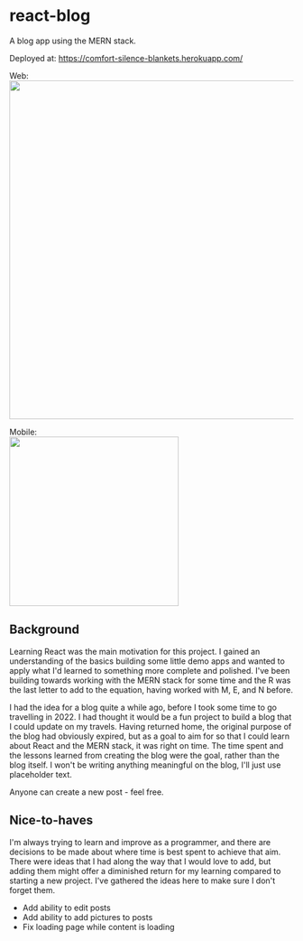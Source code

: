 # react-blog
A blog app using the MERN stack.

Deployed at: https://comfort-silence-blankets.herokuapp.com/

Web:<br/>
<img src='https://user-images.githubusercontent.com/90331266/213882003-4456815f-ee20-42b8-bc8c-4aa2a1512678.png' width=600px/>

Mobile:<br/>
<img src='https://user-images.githubusercontent.com/90331266/213883438-ab2d99cf-a638-4658-bdfa-3c4a3a0da19f.png' width=300px/>

## Background
Learning React was the main motivation for this project. I gained an understanding of the basics building some little demo apps and wanted to apply what I'd learned to something more complete and polished. I've been building towards working with the MERN stack for some time and the R was the last letter to add to the equation, having worked with M, E, and N before.

I had the idea for a blog quite a while ago, before I took some time to go travelling in 2022. I had thought it would be a fun project to build a blog that I could update on my travels. Having returned home, the original purpose of the blog had obviously expired, but as a goal to aim for so that I could learn about React and the MERN stack, it was right on time. The time spent and the lessons learned from creating the blog were the goal, rather than the blog itself. I won't be writing anything meaningful on the blog, I'll just use placeholder text.

Anyone can create a new post - feel free.

## Nice-to-haves
I'm always trying to learn and improve as a programmer, and there are decisions to be made about where time is best spent to achieve that aim. There were ideas that I had along the way that I would love to add, but adding them might offer a diminished return for my learning compared to starting a new project. I've gathered the ideas here to make sure I don't forget them.

- Add ability to edit posts
- Add ability to add pictures to posts
- Fix loading page while content is loading
